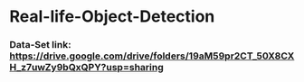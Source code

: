 # Real-life-Object-Detection
### Data-Set link:  https://drive.google.com/drive/folders/19aM59pr2CT_50X8CXH_z7uwZy9bQxQPY?usp=sharing
